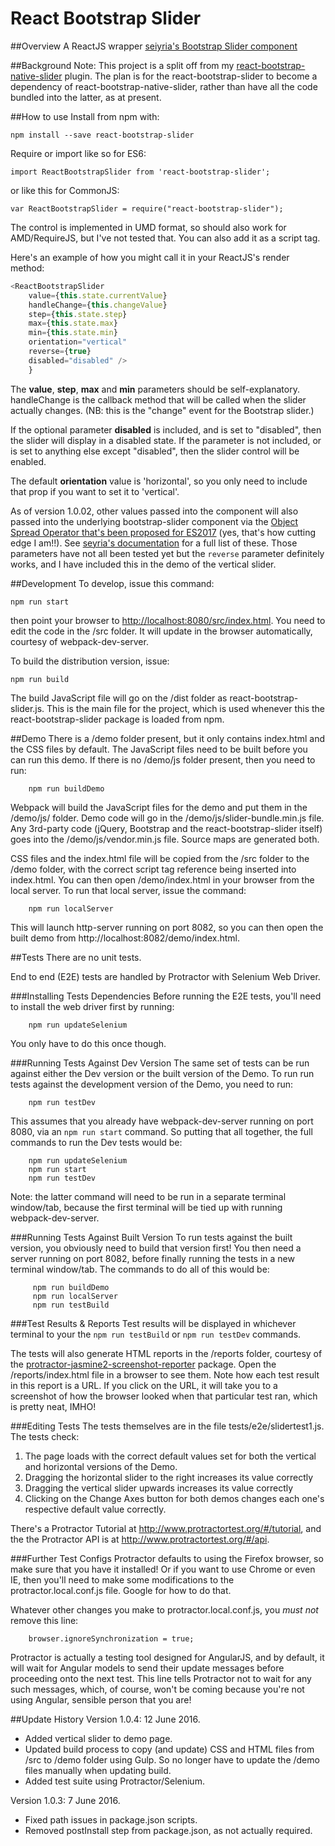 # React Bootstrap Slider

##Overview
A ReactJS wrapper [seiyria's Bootstrap Slider component](https://github.com/seiyria/bootstrap-slider)


##Background
Note: This project is a split off from my [react-bootstrap-native-slider](https://www.npmjs.com/package/react-bootstrap-native-slider) plugin.  The plan is for the react-bootstrap-slider to become a dependency of react-bootstrap-native-slider, rather than have all the code bundled into the latter, as at present.


##How to use
Install from npm with:

    npm install --save react-bootstrap-slider

Require or import like so for ES6:

    import ReactBootstrapSlider from 'react-bootstrap-slider';

or like this for CommonJS:

    var ReactBootstrapSlider = require("react-bootstrap-slider");


The control is implemented in UMD format, so should also work for AMD/RequireJS, but I've not tested that.  You can also add it as a script tag.


Here's an example of how you might call it in your ReactJS's render method:

```JavaScript
<ReactBootstrapSlider
    value={this.state.currentValue}
    handleChange={this.changeValue}
    step={this.state.step}
    max={this.state.max}
    min={this.state.min}
    orientation="vertical"
    reverse={true}
    disabled="disabled" />
    }
```

The **value**, **step**, **max** and **min** parameters should be self-explanatory.  handleChange is the callback method that will be called when the slider actually changes.  (NB: this is the "change" event for the Bootstrap slider.)

If the optional parameter **disabled** is included, and is set to "disabled", then the slider will display in a disabled state.  If the parameter is not included, or is set to anything else except "disabled", then the slider control will be enabled.

The default **orientation** value is 'horizontal', so you only need to include that prop if you want to set it to 'vertical'.

As of version 1.0.02, other values passed into the component will also passed into the underlying bootstrap-slider component via the [Object Spread Operator that's been proposed for ES2017](https://github.com/Microsoft/TypeScript/issues/7617) (yes, that's how cutting edge I am!!).  See [seyria's documentation](https://github.com/seiyria/bootstrap-slider) for a full list of these.  Those parameters have not all been tested yet but the `reverse` parameter definitely works, and I have included this in the demo of the vertical slider.


##Development
To develop, issue this command:

    npm run start

then point your browser to [http://localhost:8080/src/index.html](http://localhost:8080/src/index.html).  You need to edit the code in the /src folder.  It will update in the browser automatically, courtesy of webpack-dev-server.

To build the distribution version, issue:

    npm run build

The build JavaScript file will go on the /dist folder as react-bootstrap-slider.js.  This is the main file for the project, which is used whenever this the react-bootstrap-slider package is loaded from npm.


##Demo
There is a /demo folder present, but it only contains index.html and the CSS files by default.  The JavaScript files need to be built before you can run this demo.  If there is no /demo/js folder present, then you need to run:

        npm run buildDemo

Webpack will build the JavaScript files for the demo and put them in the /demo/js/ folder.  Demo code will go in the /demo/js/slider-bundle.min.js file.  Any 3rd-party code (jQuery, Bootstrap and the react-bootstrap-slider itself) goes into the /demo/js/vendor.min.js file.  Source maps are generated both.

CSS files and the index.html file will be copied from the /src folder to the /demo folder, with the correct script tag reference being inserted into index.html.  You can then open /demo/index.html in your browser from the local server.  To run that local server, issue the command:

        npm run localServer

This will launch http-server running on port 8082, so you can then open the built demo from http://localhost:8082/demo/index.html.


##Tests
There are no unit tests.

End to end (E2E) tests are handled by Protractor with Selenium Web Driver.


###Installing Tests Dependencies
Before running the E2E tests, you'll need to install the web driver first by running:

        npm run updateSelenium

You only have to do this once though.


###Running Tests Against Dev Version
The same set of tests can be run against either the Dev version or the built version of the Demo.  To run run tests against the development version of the Demo, you need to run:

        npm run testDev

This assumes that you already have webpack-dev-server running on port 8080, via an `npm run start` command.  So putting that all together, the full commands to run the Dev tests would be:

        npm run updateSelenium
        npm run start
        npm run testDev

Note: the latter command will need to be run in a separate terminal window/tab, because the first terminal will be tied up with running webpack-dev-server.


###Running Tests Against Built Version
To run tests against the built version, you obviously need to build that version first!  You then need a server running on port 8082, before finally running the tests in a new terminal window/tab.  The commands to do all of this would be:

         npm run buildDemo
         npm run localServer
         npm run testBuild


###Test Results & Reports
Test results will be displayed in whichever terminal to your the `npm run testBuild` or `npm run testDev` commands.

The tests will also generate HTML reports in the /reports folder, courtesy of the [protractor-jasmine2-screenshot-reporter](https://www.npmjs.com/package/protractor-jasmine2-screenshot-reporter) package.  Open the /reports/index.html file in a browser to see them.  Note how each test result in this report is a URL.  If you click on the URL, it will take you to a screenshot of how the browser looked when that particular test ran, which is pretty neat, IMHO!



###Editing Tests
The tests themselves are in the file tests/e2e/slidertest1.js.  The tests check:

1. The page loads with the correct default values set for both the vertical and horizontal versions of the Demo.
1. Dragging the horizontal slider to the right increases its value correctly
1. Dragging the vertical slider upwards increases its value correctly
1. Clicking on the Change Axes button for both demos changes each one's respective default value correctly.

There's a Protractor Tutorial at http://www.protractortest.org/#/tutorial, and the the Protractor API is at http://www.protractortest.org/#/api.

###Further Test Configs
Protractor defaults to using the Firefox browser, so make sure that you have it installed!  Or if you want to use Chrome or even IE, then you'll need to make some modifications to the protractor.local.conf.js file.  Google for how to do that.

Whatever other changes you make to protractor.local.conf.js, you _must_ _not_ remove this line:

        browser.ignoreSynchronization = true;

Protractor is actually a testing tool designed for AngularJS, and by default, it will wait for Angular models to send their update messages before proceeding onto the next test.  This line tells Protractor not to wait for any such messages, which, of course, won't be coming because you're not using Angular, sensible person that you are!


##Update History
Version 1.0.4: 12 June 2016.
* Added vertical slider to demo page.
* Updated build process to copy (and update) CSS and HTML files from /src to /demo folder using Gulp.  So no longer have to update the /demo files manually when updating build.
* Added test suite using Protractor/Selenium.

Version 1.0.3: 7 June 2016.
* Fixed path issues in package.json scripts.
* Removed postInstall step from package.json, as not actually required.

